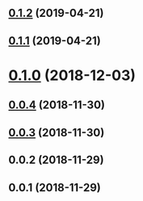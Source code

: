 ## [0.1.2](https://github.com/SanyaSemenov/angular-kladr/compare/v0.1.1...v0.1.2) (2019-04-21)



<a name="0.1.1"></a>
## [0.1.1](https://github.com/SanyaSemenov/angular-kladr/compare/v0.1.0...v0.1.1) (2019-04-21)



# [0.1.0](https://github.com/SanyaSemenov/angular-kladr/compare/v0.0.4...v0.1.0) (2018-12-03)



## [0.0.4](https://github.com/SanyaSemenov/angular-kladr/compare/v0.0.3...v0.0.4) (2018-11-30)



## [0.0.3](https://github.com/SanyaSemenov/angular-kladr/compare/v0.0.2...v0.0.3) (2018-11-30)



## 0.0.2 (2018-11-29)



## 0.0.1 (2018-11-29)



